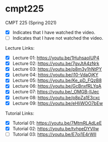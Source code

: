 # cmpt225

CMPT 225 (Spring 2021)

* [x] Indicates that I have watched the video.
* [ ] Indicates that I have not watched the video.

Lecture Links:

* [x] Lecture 01: https://youtu.be/1HuhsaoIUP4
* [x] Lecture 02: https://youtu.be/7gvJtA4zNrk
* [x] Lecture 03: https://youtu.be/p8m3y1hNtPY
* [x] Lecture 04: https://youtu.be/i10-VdaOjKY
* [x] Lecture 05: https://youtu.be/Ke_pD_FQzB8
* [x] Lecture 06: https://youtu.be/GcBnxfRLYqA
* [x] Lecture 07: https://youtu.be/_OMGB-lIJec
* [x] Lecture 08: https://youtu.be/p8pZa1E3cxc
* [x] Lecture 09: https://youtu.be/eHliWOO7bEw

Tutorial Links:

* [x] Tutorial 01: https://youtu.be/7MtmRLAdLeE
* [x] Tutorial 02: https://youtu.be/tvhpeDYVlIw
* [ ] Tutorial 03: https://youtu.be/E7oj1E4rWII
